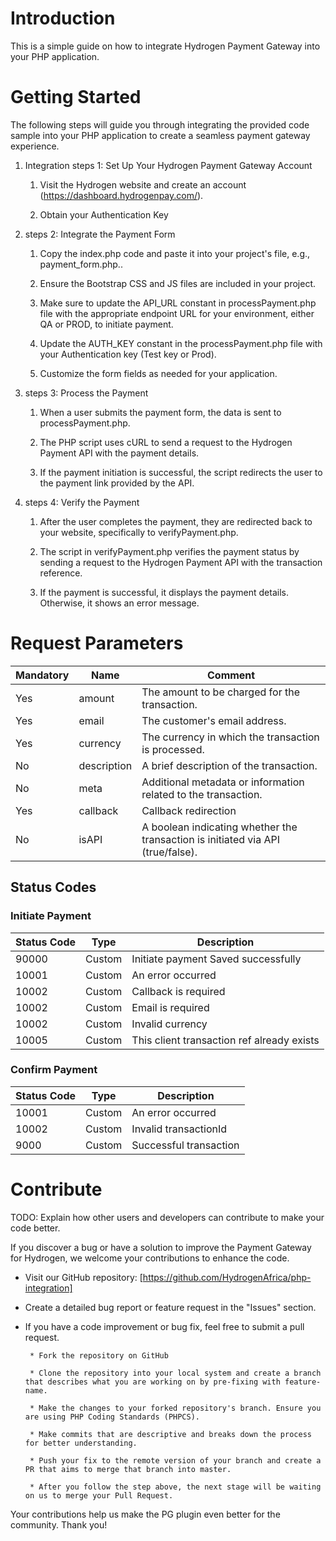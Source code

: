# Introduction 

This is a simple guide on how to integrate Hydrogen Payment Gateway into your PHP application.

# Getting Started

The following steps will guide you through integrating the provided code sample into your PHP application to create a seamless payment gateway experience.

1.	Integration steps 1: Set Up Your Hydrogen Payment Gateway Account

    1.  Visit the Hydrogen website and create an account (https://dashboard.hydrogenpay.com/).

    2.  Obtain your Authentication Key

2.	steps 2: Integrate the Payment Form

    1.  Copy the index.php code and paste it into your project's file, e.g., payment_form.php..

    2.  Ensure the Bootstrap CSS and JS files are included in your project.

    3.  Make sure to update the API_URL constant in processPayment.php file with the appropriate endpoint URL for your environment, either QA or    PROD, to initiate payment.

    4.  Update the AUTH_KEY constant in the processPayment.php file with your Authentication key (Test key or Prod).

    5.  Customize the form fields as needed for your application.

3.	steps 3: Process the Payment

    1.  When a user submits the payment form, the data is sent to processPayment.php.

    2.  The PHP script uses cURL to send a request to the Hydrogen Payment API with the payment details.

    3.  If the payment initiation is successful, the script redirects the user to the payment link provided by the API.

4.	steps 4: Verify the Payment

    1.  After the user completes the payment, they are redirected back to your website, specifically to verifyPayment.php.

    2.  The script in verifyPayment.php verifies the payment status by sending a request to the Hydrogen Payment API with the transaction reference.

    3.  If the payment is successful, it displays the payment details. Otherwise, it shows an error message.


# Request Parameters

| Mandatory | Name        | Comment                                               |
|-----------|-------------|-------------------------------------------------------|
| Yes       | amount      | The amount to be charged for the transaction.         |
| Yes       | email       | The customer's email address.                         |
| Yes       | currency    | The currency in which the transaction is processed.   |
| No       | description | A brief description of the transaction.               |
| No       | meta        | Additional metadata or information related to the transaction. |
| Yes       | callback    | Callback redirection
| No       | isAPI       | A boolean indicating whether the transaction is initiated via API (true/false). |

## Status Codes

### Initiate Payment

| Status Code | Type   | Description                               |
|-------------|--------|-------------------------------------------|
| 90000       | Custom | Initiate payment Saved successfully       |
| 10001       | Custom | An error occurred                         |
| 10002       | Custom | Callback is required                      |
| 10002       | Custom | Email is required                          |
| 10002       | Custom | Invalid currency                          |
| 10005       | Custom | This client transaction ref already exists|

### Confirm Payment

| Status Code | Type   | Description                           |
|-------------|--------|---------------------------------------|
| 10001       | Custom | An error occurred                     |
| 10002       | Custom | Invalid transactionId                 |
| 9000        | Custom | Successful transaction                |

# Contribute
TODO: Explain how other users and developers can contribute to make your code better. 

If you discover a bug or have a solution to improve the Payment Gateway for Hydrogen,
we welcome your contributions to enhance the code.

 * Visit our GitHub repository: [https://github.com/HydrogenAfrica/php-integration]

 * Create a detailed bug report or feature request in the "Issues" section.

 * If you have a code improvement or bug fix, feel free to submit a pull request.

        * Fork the repository on GitHub

        * Clone the repository into your local system and create a branch that describes what you are working on by pre-fixing with feature-name.

        * Make the changes to your forked repository's branch. Ensure you are using PHP Coding Standards (PHPCS).

        * Make commits that are descriptive and breaks down the process for better understanding.

        * Push your fix to the remote version of your branch and create a PR that aims to merge that branch into master.
        
        * After you follow the step above, the next stage will be waiting on us to merge your Pull Request.

 Your contributions help us make the PG plugin even better for the community. Thank you!

